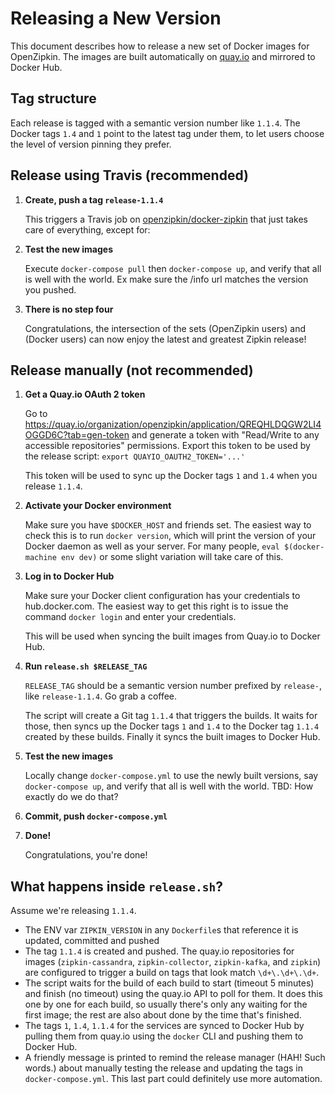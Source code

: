 # Releasing a New Version

This document describes how to release a new set of Docker images for OpenZipkin. The images are built automatically
on [quay.io](https://quay.io) and mirrored to Docker Hub.

## Tag structure

Each release is tagged with a semantic version number like `1.1.4`. The Docker tags `1.4` and `1` point to the latest
tag under them, to let users choose the level of version pinning they prefer.

## Release using Travis (recommended)

1. **Create, push a tag `release-1.1.4`**

   This triggers a Travis job on [openzipkin/docker-zipkin](https://travis-ci.org/openzipkin/docker-zipkin)
   that just takes care of everything, except for:

1. **Test the new images**

   Execute `docker-compose pull` then `docker-compose up`, and verify that all is well with the world. Ex make sure the /info url matches the version you pushed.

1. **There is no step four**

   Congratulations, the intersection of the sets (OpenZipkin users) and (Docker users) can now enjoy the latest
   and greatest Zipkin release!

## Release manually (not recommended)

1. **Get a Quay.io OAuth 2 token**

   Go to https://quay.io/organization/openzipkin/application/QREQHLDQGW2LI4OGGD6C?tab=gen-token and generate a token
   with "Read/Write to any accessible repositories" permissions. Export this token to be used by the release script:
   `export QUAYIO_OAUTH2_TOKEN='...'`

   This token will be used to sync up the Docker tags `1` and `1.4` when you release `1.1.4`.

1. **Activate your Docker environment**

   Make sure you have `$DOCKER_HOST` and friends set. The easiest way to check this is to run `docker version`, which
   will print the version of your Docker daemon as well as your server. For many people, `eval $(docker-machine env dev)`
   or some slight variation will take care of this.

1. **Log in to Docker Hub**

   Make sure your Docker client configuration has your credentials to hub.docker.com. The easiest way to get this right
   is to issue the command `docker login` and enter your credentials.

   This will be used when syncing the built images from Quay.io to Docker Hub.

1. **Run `release.sh $RELEASE_TAG`**

   `RELEASE_TAG` should be a semantic version number prefixed by `release-`, like `release-1.1.4`. Go grab a coffee.

   The script will create a Git tag `1.1.4` that triggers the builds. It waits for those, then syncs up the Docker
   tags `1` and `1.4` to the Docker tag `1.1.4` created by these builds. Finally it syncs the built images to Docker Hub.

1. **Test the new images**

   Locally change `docker-compose.yml` to use the newly built versions, say `docker-compose up`, and verify
   that all is well with the world. TBD: How exactly do we do that?

1. **Commit, push `docker-compose.yml`**

1. **Done!**

   Congratulations, you're done!

## What happens inside `release.sh`?

Assume we're releasing `1.1.4`.

 * The ENV var `ZIPKIN_VERSION` in any `Dockerfile`s that reference it is updated, committed and pushed
 * The tag `1.1.4` is created and pushed. The quay.io repositories for images (`zipkin-cassandra`, `zipkin-collector`,
   `zipkin-kafka`, and `zipkin`) are configured to trigger a build on tags that look match `\d+\.\d+\.\d+`.
 * The script waits for the build of each build to start (timeout 5 minutes) and finish (no timeout) using the quay.io
   API to poll for them. It does this one by one for each build, so usually there's only any waiting for the first image;
   the rest are also about done by the time that's finished.
 * The tags `1`, `1.4`, `1.1.4` for the services are synced to Docker Hub by pulling them from quay.io using the `docker`
   CLI and pushing them to Docker Hub.
 * A friendly message is printed to remind the release manager (HAH! Such words.) about manually testing the release
   and updating the tags in `docker-compose.yml`. This last part could definitely use more automation.
